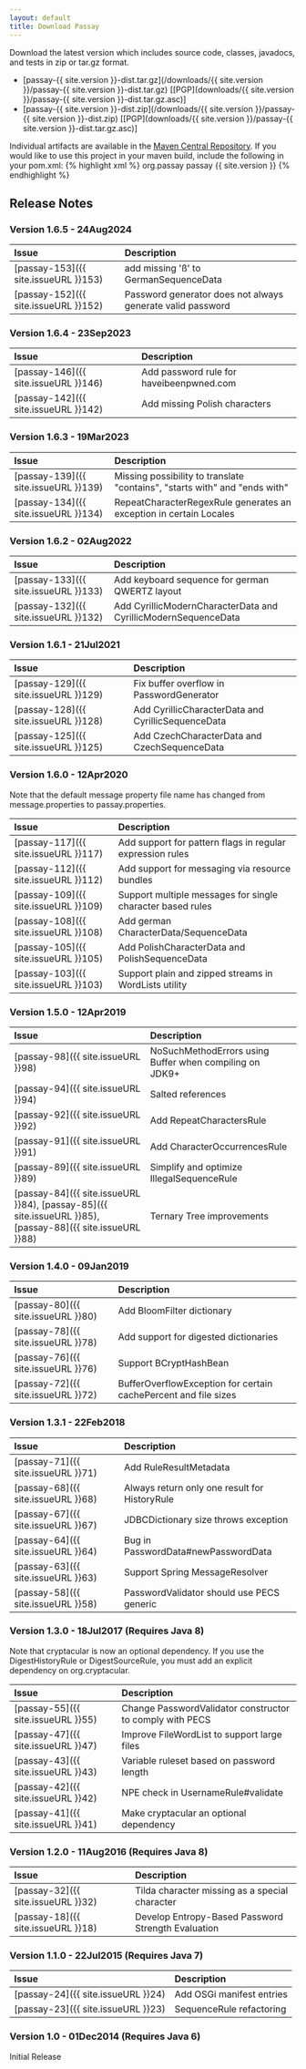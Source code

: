 ```yaml
---
layout: default
title: Download Passay
---
```

Download the latest version which includes source code, classes, javadocs, and tests in zip or tar.gz format.

* [passay-{{ site.version }}-dist.tar.gz](/downloads/{{ site.version }}/passay-{{ site.version }}-dist.tar.gz)   [[PGP](downloads/{{ site.version }}/passay-{{ site.version }}-dist.tar.gz.asc)]
* [passay-{{ site.version }}-dist.zip](/downloads/{{ site.version }}/passay-{{ site.version }}-dist.zip)   [[PGP](downloads/{{ site.version }}/passay-{{ site.version }}-dist.tar.gz.asc)]

Individual artifacts are available in the [Maven Central Repository](http://repo1.maven.org/maven2/org/passay/passay).
If you would like to use this project in your maven build, include the following in your pom.xml:
{% highlight xml %}
<dependencies>
  <dependency>
    <groupId>org.passay</groupId>
    <artifactId>passay</artifactId>
    <version>{{ site.version }}</version>
  </dependency>
</dependencies>
{% endhighlight %}

## Release Notes

### Version 1.6.5 - 24Aug2024

Issue | Description
:---- | :----------
[passay-153]({{ site.issueURL }}153) | add missing 'ß' to GermanSequenceData
[passay-152]({{ site.issueURL }}152) | Password generator does not always generate valid password

### Version 1.6.4 - 23Sep2023

Issue | Description
:---- | :----------
[passay-146]({{ site.issueURL }}146) | Add password rule for haveibeenpwned.com
[passay-142]({{ site.issueURL }}142) | Add missing Polish characters

### Version 1.6.3 - 19Mar2023

Issue | Description
:---- | :----------
[passay-139]({{ site.issueURL }}139) | Missing possibility to translate "contains", "starts with" and "ends with"
[passay-134]({{ site.issueURL }}134) | RepeatCharacterRegexRule generates an exception in certain Locales

### Version 1.6.2 - 02Aug2022

Issue | Description
:---- | :----------
[passay-133]({{ site.issueURL }}133) | Add keyboard sequence for german QWERTZ layout
[passay-132]({{ site.issueURL }}132) | Add CyrillicModernCharacterData and CyrillicModernSequenceData

### Version 1.6.1 - 21Jul2021

Issue | Description
:---- | :----------
[passay-129]({{ site.issueURL }}129) | Fix buffer overflow in PasswordGenerator
[passay-128]({{ site.issueURL }}128) | Add CyrillicCharacterData and CyrillicSequenceData
[passay-125]({{ site.issueURL }}125) | Add CzechCharacterData and CzechSequenceData

### Version 1.6.0 - 12Apr2020

Note that the default message property file name has changed from message.properties to passay.properties.

Issue | Description
:---- | :----------
[passay-117]({{ site.issueURL }}117) | Add support for pattern flags in regular expression rules
[passay-112]({{ site.issueURL }}112) | Add support for messaging via resource bundles
[passay-109]({{ site.issueURL }}109) | Support multiple messages for single character based rules
[passay-108]({{ site.issueURL }}108) | Add german CharacterData/SequenceData
[passay-105]({{ site.issueURL }}105) | Add PolishCharacterData and PolishSequenceData
[passay-103]({{ site.issueURL }}103) | Support plain and zipped streams in WordLists utility

### Version 1.5.0 - 12Apr2019

Issue | Description
:---- | :----------
[passay-98]({{ site.issueURL }}98) | NoSuchMethodErrors using Buffer when compiling on JDK9+
[passay-94]({{ site.issueURL }}94) | Salted references
[passay-92]({{ site.issueURL }}92) | Add RepeatCharactersRule
[passay-91]({{ site.issueURL }}91) | Add CharacterOccurrencesRule
[passay-89]({{ site.issueURL }}89) | Simplify and optimize IllegalSequenceRule
[passay-84]({{ site.issueURL }}84),  [passay-85]({{ site.issueURL }}85), [passay-88]({{ site.issueURL }}88) | Ternary Tree improvements

### Version 1.4.0 - 09Jan2019

Issue | Description
:---- | :----------
[passay-80]({{ site.issueURL }}80) | Add BloomFilter dictionary
[passay-78]({{ site.issueURL }}78) | Add support for digested dictionaries
[passay-76]({{ site.issueURL }}76) | Support BCryptHashBean
[passay-72]({{ site.issueURL }}72) | BufferOverflowException for certain cachePercent and file sizes

### Version 1.3.1 - 22Feb2018

Issue | Description
:---- | :----------
[passay-71]({{ site.issueURL }}71) | Add RuleResultMetadata
[passay-68]({{ site.issueURL }}68) | Always return only one result for HistoryRule
[passay-67]({{ site.issueURL }}67) | JDBCDictionary size throws exception
[passay-64]({{ site.issueURL }}64) | Bug in PasswordData#newPasswordData
[passay-63]({{ site.issueURL }}63) | Support Spring MessageResolver
[passay-58]({{ site.issueURL }}58) | PasswordValidator should use PECS generic

### Version 1.3.0 - 18Jul2017 (Requires Java 8)

Note that cryptacular is now an optional dependency. If you use the DigestHistoryRule or DigestSourceRule, you must add an explicit dependency on org.cryptacular.

Issue | Description
:---- | :----------
[passay-55]({{ site.issueURL }}55) | Change PasswordValidator constructor to comply with PECS
[passay-47]({{ site.issueURL }}47) | Improve FileWordList to support large files
[passay-43]({{ site.issueURL }}43) | Variable ruleset based on password length
[passay-42]({{ site.issueURL }}42) | NPE check in UsernameRule#validate
[passay-41]({{ site.issueURL }}41) | Make cryptacular an optional dependency

### Version 1.2.0 - 11Aug2016 (Requires Java 8)

Issue | Description
:---- | :----------
[passay-32]({{ site.issueURL }}32) | Tilda character missing as a special character
[passay-18]({{ site.issueURL }}18) | Develop Entropy-Based Password Strength Evaluation

### Version 1.1.0 - 22Jul2015 (Requires Java 7)

Issue | Description
:---- | :----------
[passay-24]({{ site.issueURL }}24) | Add OSGi manifest entries
[passay-23]({{ site.issueURL }}23) | SequenceRule refactoring

### Version 1.0 - 01Dec2014 (Requires Java 6)
Initial Release

